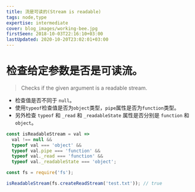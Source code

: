 ```yaml
---
title: 流是可读的(Stream is readable)
tags: node,type
expertise: intermediate
cover: blog_images/working-bee.jpg
firstSeen: 2018-10-03T22:16:10+03:00
lastUpdated: 2020-10-20T23:02:01+03:00
---
```


# 检查给定参数是否是可读流。
> Checks if the given argument is a readable stream.

- 检查值是否不同于 `null`。
- 使用`typeof`检查值是否为`object`类型，`pipe`属性是否为`function`类型。
- 另外检查 `typeof` 和 `_read` 和 `_readableState` 属性是否分别是 `function` 和 `object`。

```js
const isReadableStream = val =>
  val !== null &&
  typeof val === 'object' &&
  typeof val.pipe === 'function' &&
  typeof val._read === 'function' &&
  typeof val._readableState === 'object';
```

```js
const fs = require('fs');

isReadableStream(fs.createReadStream('test.txt')); // true
```
